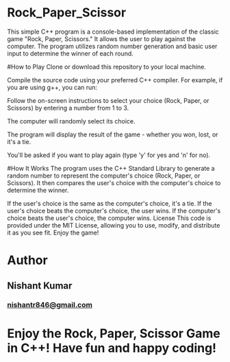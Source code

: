 # Rock_Paper_Scissor
This simple C++ program is a console-based implementation of the classic game "Rock, Paper, Scissors." It allows the user to play against the computer. The program utilizes random number generation and basic user input to determine the winner of each round.

#How to Play
Clone or download this repository to your local machine.

Compile the source code using your preferred C++ compiler. For example, if you are using g++, you can run:


Follow the on-screen instructions to select your choice (Rock, Paper, or Scissors) by entering a number from 1 to 3.

The computer will randomly select its choice.

The program will display the result of the game - whether you won, lost, or it's a tie.

You'll be asked if you want to play again (type 'y' for yes and 'n' for no).

#How It Works
The program uses the C++ Standard Library to generate a random number to represent the computer's choice (Rock, Paper, or Scissors). It then compares the user's choice with the computer's choice to determine the winner.

If the user's choice is the same as the computer's choice, it's a tie.
If the user's choice beats the computer's choice, the user wins.
If the computer's choice beats the user's choice, the computer wins.
License
This code is provided under the MIT License, allowing you to use, modify, and distribute it as you see fit. Enjoy the game!

# Author
## Nishant Kumar
### nishantr846@gmail.com
# Enjoy the Rock, Paper, Scissor Game in C++! Have fun and happy coding!
